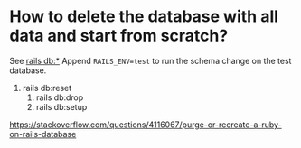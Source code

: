 # How to delete the database with all data and start from scratch?

See [rails db:*](https://guides.rubyonrails.org/active_record_migrations.html#running-migrations)
Append `RAILS_ENV=test` to run the schema change on the test database.

1. rails db:reset
   1. rails db:drop
   2. rails db:setup


https://stackoverflow.com/questions/4116067/purge-or-recreate-a-ruby-on-rails-database
